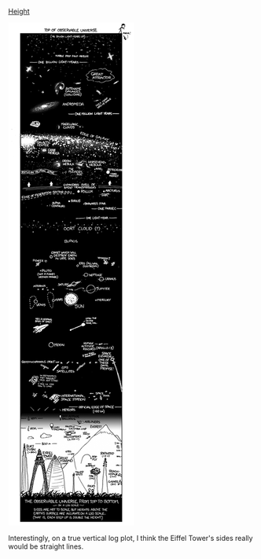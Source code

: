 [Height](https://xkcd.com/482)

![Height](./random_comic.png)

Interestingly, on a true vertical log plot, I think the Eiffel Tower's sides really would be straight lines.

